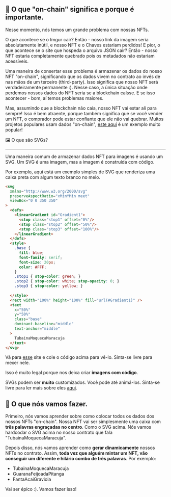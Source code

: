 ## 🔗 O que "on-chain" significa e porque é importante.

Nesse momento, nós temos um grande problema com nossas NFTs.

O que acontece se o Imgur cair? Então - nosso link da imagem seria absolutamente inútil, e nosso NFT e o Chaves estariam perdidos! E pior, o que acontece se o site que hospeda o arquivo JSON cair? Então - nosso NFT estaria completamente quebrado pois os metadados não estariam acessíveis.

Uma maneira de consertar esse problema é armazenar os dados do nosso NFT "on-chain", significando que os dados vivem no contrato ao invés de nas mãos de um terceiro (third-party). Isso significa que nosso NFT será verdadeiramente permanente :). Nesse caso, a única situação onde perdemos nossos dados do NFT seria se a blockchain caísse. E se isso acontecer - bom, aí temos problemas maiores.

Mas, assumindo que a blockchain não caia, nosso NFT vai estar ali para sempre! Isso é bem atraente, porque também significa que se você vender um NFT, o comprador pode estar confiante que ele não vai quebrar. Muitos projetos populares usam dados "on-chain", [este aqui](https://techcrunch.com/2021/09/03/loot-games-the-crypto-world/) é um exemplo muito popular!

🖼 O que são SVGs?

---

Uma maneira comum de armazenar dados NFT para imagens é usando um SVG. Um SVG é uma imagem, mas a imagem é construída com código.

Por exemplo, aqui está um exemplo simples de SVG que renderiza uma caixa preta com algum texto branco no meio.

```html
<svg
  xmlns="http://www.w3.org/2000/svg"
  preserveAspectRatio="xMinYMin meet"
  viewBox="0 0 350 350"
>
  <defs>
    <linearGradient id="Gradient1">
      <stop class="stop1" offset="0%"/>
      <stop class="stop2" offset="50%"/>
      <stop class="stop3" offset="100%"/>
    </linearGradient>
  </defs>
  <style>
    .base {
      fill: blue;
      font-family: serif;
      font-size: 20px;
      color: #FFF;
    }
    .stop1 { stop-color: green; }
    .stop2 { stop-color: white; stop-opacity: 0; }
    .stop3 { stop-color: yellow; }
    
  </style>
  <rect width="100%" height="100%" fill="url(#Gradient1)" />
  <text
    x="50%"
    y="50%"
    class="base"
    dominant-baseline="middle"
    text-anchor="middle"
  >
    TubainaMoquecaMaracuja
  </text>
</svg>
```

Vá para [esse](https://www.svgviewer.dev/) site e cole o código acima para vê-lo. Sinta-se livre para mexer nele.

Isso é muito legal porque nos deixa criar **imagens com código**.

SVGs podem ser **muito** customizados. Você pode até animá-los. Sinta-se livre para ler mais sobre eles [aqui](https://developer.mozilla.org/pt-BR/docs/Web/SVG/Tutorial).

## 🤘 O que nós vamos fazer.

Primeiro, nós vamos aprender sobre como colocar todos os dados dos nossos NFTs "on-chain". Nossa NFT vai ser simplesmente uma caixa com **três palavras engraçadas no centro**. Como o SVG acima. Nós vamos hardcodar o SVG acima no nosso contrato que fala "TubainaMoquecaMaracuja".

Depois disso, nós vamos aprender como **gerar dinamicamente** nossos NFTs no contrato. Assim, **toda vez que alguém mintar um NFT, vão conseguir um diferente e hilário combo de três palavras**. Por exemplo:

- TubainaMoquecaMaracuja
- GuaranaFeijoadaPitanga
- FantaAcaiGraviola

Vai ser épico :). Vamos fazer isso!